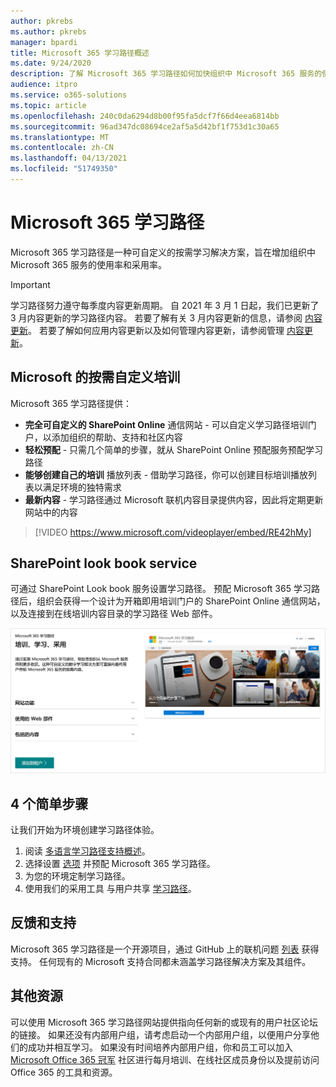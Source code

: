 ```yaml
---
author: pkrebs
ms.author: pkrebs
manager: bpardi
title: Microsoft 365 学习路径概述
ms.date: 9/24/2020
description: 了解 Microsoft 365 学习路径如何加快组织中 Microsoft 365 服务的使用和采用。 学习路径包括自定义 SharePoint Online Web 部件和可轻松预配到 Microsoft 365 租户的新式 SharePoint Online 通信培训网站。
audience: itpro
ms.service: o365-solutions
ms.topic: article
ms.openlocfilehash: 240c0da6294d8b00f95fa5dcf7f66d4eea6814bb
ms.sourcegitcommit: 96ad347dc08694ce2af5a5d42bf1f753d1c30a65
ms.translationtype: MT
ms.contentlocale: zh-CN
ms.lasthandoff: 04/13/2021
ms.locfileid: "51749350"
---
```

# <a name="microsoft-365-learning-pathways"></a>Microsoft 365 学习路径 
Microsoft 365 学习路径是一种可自定义的按需学习解决方案，旨在增加组织中 Microsoft 365 服务的使用率和采用率。    

> [!IMPORTANT]
> 学习路径努力遵守每季度内容更新周期。 自 2021 年 3 月 1 日起，我们已更新了 3 月内容更新的学习路径内容。 若要了解有关 3 月内容更新的信息，请参阅 [内容更新](custom_contentupdates.md)。 若要了解如何应用内容更新以及如何管理内容更新，请参阅管理 [内容更新](custom_contentupdatesmanage.md)。  

## <a name="on-demand-custom-training-from-microsoft"></a>Microsoft 的按需自定义培训

Microsoft 365 学习路径提供：

- **完全可自定义的 SharePoint Online** 通信网站 - 可以自定义学习路径培训门户，以添加组织的帮助、支持和社区内容
- **轻松预配** - 只需几个简单的步骤，就从 SharePoint Online 预配服务预配学习路径
- **能够创建自己的培训** 播放列表 - 借助学习路径，你可以创建目标培训播放列表以满足环境的独特需求
- **最新内容** - 学习路径通过 Microsoft 联机内容目录提供内容，因此将定期更新网站中的内容

> [!VIDEO https://www.microsoft.com/videoplayer/embed/RE42hMy]

## <a name="sharepoint-look-book-service"></a>SharePoint look book service
可通过 SharePoint Look book 服务设置学习路径。 预配 Microsoft 365 学习路径后，组织会获得一个设计为开箱即用培训门户的 SharePoint Online 通信网站，以及连接到在线培训内容目录的学习路径 Web 部件。 

![SharePoint look book provisioning page](media/cg-provision.png)

## <a name="4-easy-steps"></a>4 个简单步骤
让我们开始为环境创建学习路径体验。
1. 阅读 [多语言学习路径支持概述](custom_overview_ml.md)。 
2. 选择设置 [选项](custom_setupoptions.md) 并预配 Microsoft 365 学习路径。  
3. 为您的环境定制学习路径。
4. 使用我们的采用工具 与用户共享 [学习路径](driveadoption.md)。

## <a name="feedback-and-support"></a>反馈和支持

Microsoft 365 学习路径是一个开源项目，通过 GitHub 上的联机问题 [列表](https://aka.ms/CustomLearningHelp) 获得支持。 任何现有的 Microsoft 支持合同都未涵盖学习路径解决方案及其组件。  

## <a name="additional-resources"></a>其他资源
可以使用 Microsoft 365 学习路径网站提供指向任何新的或现有的用户社区论坛的链接。 如果还没有内部用户组，请考虑启动一个内部用户组，以便用户分享他们的成功并相互学习。  如果没有时间培养内部用户组，你和员工可以加入 [Microsoft Office 365 冠军](https://aka.ms/O365Champions) 社区进行每月培训、在线社区成员身份以及提前访问 Office 365 的工具和资源。